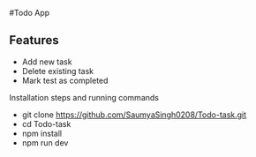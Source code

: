 #Todo App

## Features
- Add new task
- Delete existing task
- Mark test as completed

Installation steps and running commands
- git clone https://github.com/SaumyaSingh0208/Todo-task.git
- cd Todo-task
- npm install
- npm run dev
